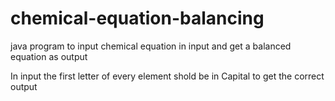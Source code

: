 # chemical-equation-balancing
java program to input chemical equation in input and get a balanced equation as output

In input the first letter of every element shold be in Capital to get the correct output
